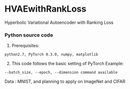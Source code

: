 # HVAEwithRankLoss
Hyperbolic Variational Autoencoder with Ranking Loss

### Python source code


1. Prerequisites:
```
python2.7, PyTorch 0.3.0, numpy, matplotlib
```

2. This code follows the basic setting of PyTorch Example:
```
--batch_size, --epoch, --dimension command available
```
Data : MNIST, and planning to apply on ImageNet and CIFAR

